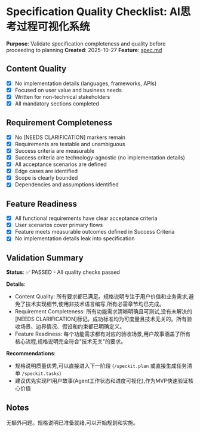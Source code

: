 # Specification Quality Checklist: AI思考过程可视化系统

**Purpose**: Validate specification completeness and quality before proceeding to planning
**Created**: 2025-10-27
**Feature**: [spec.md](../spec.md)

## Content Quality

- [x] No implementation details (languages, frameworks, APIs)
- [x] Focused on user value and business needs
- [x] Written for non-technical stakeholders
- [x] All mandatory sections completed

## Requirement Completeness

- [x] No [NEEDS CLARIFICATION] markers remain
- [x] Requirements are testable and unambiguous
- [x] Success criteria are measurable
- [x] Success criteria are technology-agnostic (no implementation details)
- [x] All acceptance scenarios are defined
- [x] Edge cases are identified
- [x] Scope is clearly bounded
- [x] Dependencies and assumptions identified

## Feature Readiness

- [x] All functional requirements have clear acceptance criteria
- [x] User scenarios cover primary flows
- [x] Feature meets measurable outcomes defined in Success Criteria
- [x] No implementation details leak into specification

## Validation Summary

**Status**: ✅ PASSED - All quality checks passed

**Details**:
- Content Quality: 所有要求都已满足。规格说明专注于用户价值和业务需求,避免了技术实现细节,使用非技术语言编写,所有必需章节均已完成。
- Requirement Completeness: 所有功能需求清晰明确且可测试,没有未解决的[NEEDS CLARIFICATION]标记。成功标准均为可度量且技术无关的。所有验收场景、边界情况、假设和约束都已明确定义。
- Feature Readiness: 每个功能需求都有对应的验收场景,用户故事涵盖了所有核心流程,规格说明完全符合"技术无关"的要求。

**Recommendations**:
- 规格说明质量优秀,可以直接进入下一阶段 (`/speckit.plan` 或直接生成任务清单 `/speckit.tasks`)
- 建议优先实现P1用户故事(Agent工作状态和进度可视化),作为MVP快速验证核心价值

## Notes

无额外问题。规格说明已准备就绪,可以开始规划和实施。
